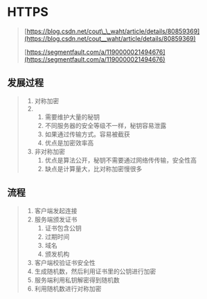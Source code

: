 # HTTPS

> [https://blog.csdn.net/cout\_\_waht/article/details/80859369](https://blog.csdn.net/cout__waht/article/details/80859369)
>
> [https://segmentfault.com/a/1190000021494676](https://segmentfault.com/a/1190000021494676)

## 发展过程

> 1. 对称加密
> 2. 1. 需要维护大量的秘钥
>    2. 不同服务器的安全等级不一样，秘钥容易泄露
>    3. 如果通过传输方式。容易被截获
>    4. 优点是加密效率高
> 3. 非对称加密
>    1. 优点是算法公开，秘钥不需要通过网络传传输，安全性高
>    2. 缺点是计算量大，比对称加密慢很多

## 流程

> 1. 客户端发起连接
> 2. 服务端颁发证书
>    1. 证书包含公钥
>    2. 过期时间
>    3. 域名
>    4. 颁发机构
> 3. 客户端校验证书安全性
> 4. 生成随机数，然后利用证书里的公钥进行加密
> 5. 服务端利用私钥解密得到随机数
> 6. 利用随机数进行对称加密





